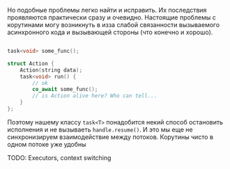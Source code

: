 Но подобные проблемы легко найти и исправить. Их последствия проявляются практически сразу и очевидно.
Настоящие проблемы с корутинами могу возникнуть в изза слабой связанности вызываемого асинхронного кода и 
вызывающей стороны (что конечно и хорошо). 

```cpp

task<void> some_func();

struct Action {
    Action(string data);
    task<void> run() {
        // ok
        co_await some_func();
        // is Action alive here? Who can tell...
    }
};

```

Поэтому нашему классу `task<T>` понадобится некий способ остановить исполнения и не вызываеть `handle.resume()`.
И это мы еще не синхронизируем взаимодействие между потоков. Корутины чисто в одном потоке уже удобны


TODO: Executors, context switching